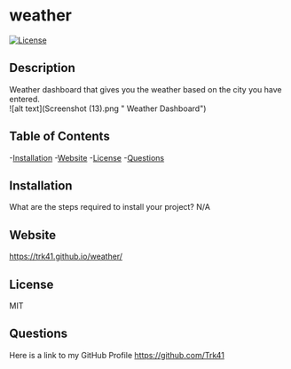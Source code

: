 # weather

  
  [![License](https://img.shields.io/badge/License-MIT-blue.svg)](https://opensource.org/licenses/MIT)
  
  
  ## Description
  Weather dashboard that gives you the weather based on the city you have entered.  
  ![alt text](Screenshot (13).png " Weather Dashboard")
  ## Table of Contents
  -[Installation](#installation)
  -[Website](#website)
  -[License](#license)
  -[Questions](#questions)

  ## Installation
  What are the steps required to install your project?
  N/A

  ## Website
  https://trk41.github.io/weather/
  
  ## License
  MIT

  ## Questions
  Here is a link to my GitHub Profile https://github.com/Trk41
